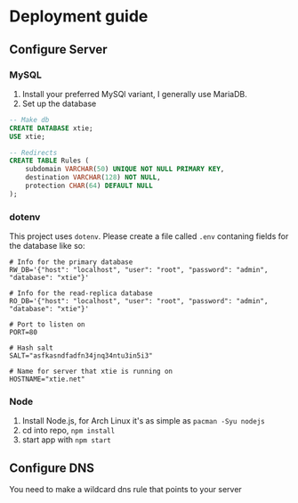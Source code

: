 # Deployment guide

## Configure Server
### MySQL
1. Install your preferred MySQl variant, I generally use MariaDB.
2. Set up the database
```sql
-- Make db
CREATE DATABASE xtie;
USE xtie;

-- Redirects
CREATE TABLE Rules (
    subdomain VARCHAR(50) UNIQUE NOT NULL PRIMARY KEY,
    destination VARCHAR(128) NOT NULL,
    protection CHAR(64) DEFAULT NULL
);
```

### dotenv
This project uses `dotenv`. Please create a file called `.env` contaning fields for the database like so:
```.env
# Info for the primary database
RW_DB='{"host": "localhost", "user": "root", "password": "admin", "database": "xtie"}'

# Info for the read-replica database
RO_DB='{"host": "localhost", "user": "root", "password": "admin", "database": "xtie"}'

# Port to listen on
PORT=80

# Hash salt
SALT="asfkasndfadfn34jnq34ntu3in5i3"

# Name for server that xtie is running on
HOSTNAME="xtie.net"
```

### Node
1. Install Node.js, for Arch Linux it's as simple as `pacman -Syu nodejs`
2. cd into repo, `npm install`
3. start app with `npm start`

## Configure DNS
You need to make a wildcard dns rule that points to your server
